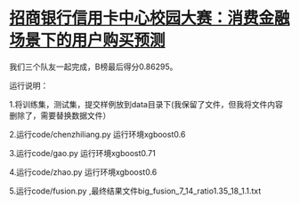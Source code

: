 # [招商银行信用卡中心校园大赛：消费金融场景下的用户购买预测](https://www.datafountain.cn/competitions/287/details)

我们三个队友一起完成，B榜最后得分0.86295。

运行说明：

1.将训练集，测试集，提交样例放到data目录下(我保留了文件，但我将文件内容删除了，需要替换数据文件）

2.运行code/chenzhiliang.py   运行环境xgboost0.6

3.运行code/gao.py          运行环境xgboost0.71

4.运行code/zhao.py      运行环境xgboost0.6

5.运行code/fusion.py ,最终结果文件big_fusion_7_14_ratio1.35_18_1.1.txt
